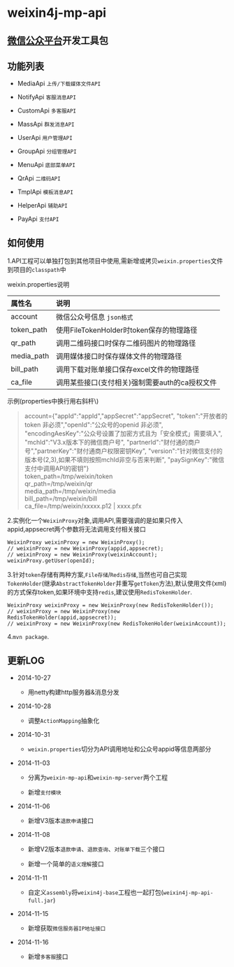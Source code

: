 weixin4j-mp-api
===============

[微信公众平台](http://mp.weixin.qq.com/wiki)开发工具包
----------------------------------------------------

功能列表
-------

* MediaApi `上传/下载媒体文件API`

* NotifyApi `客服消息API`

* CustomApi `多客服API`

* MassApi `群发消息API`

* UserApi `用户管理API`

* GroupApi `分组管理API`

* MenuApi `底部菜单API`

* QrApi `二维码API`

* TmplApi `模板消息API`

* HelperApi `辅助API`

* PayApi `支付API`

如何使用
--------
1.API工程可以单独打包到其他项目中使用,需新增或拷贝`weixin.properties`文件到项目的`classpath`中

weixin.properties说明

| 属性名       |       说明      |
| :---------- | :-------------- |
| account     | 微信公众号信息 `json格式`  |
| token_path  | 使用FileTokenHolder时token保存的物理路径 |
| qr_path     | 调用二维码接口时保存二维码图片的物理路径 |
| media_path  | 调用媒体接口时保存媒体文件的物理路径 |
| bill_path   | 调用下载对账单接口保存excel文件的物理路径 |
| ca_file     | 调用某些接口(支付相关)强制需要auth的ca授权文件 |

示例(properties中换行用右斜杆\\)

> account={"appId":"appId","appSecret":"appSecret",
> "token":"开放者的token 非必须","openId":"公众号的openid 非必须",
> "encodingAesKey":"公众号设置了加密方式且为「安全模式」需要填入",
> "mchId":"V3.x版本下的微信商户号",
> "partnerId":"财付通的商户号","partnerKey":"财付通商户权限密钥Key",
> "version":"针对微信支付的版本号(2,3),如果不填则按照mchId非空与否来判断",
> "paySignKey":"微信支付中调用API的密钥"} <br/>
> token_path=/tmp/weixin/token <br/>
> qr_path=/tmp/weixin/qr <br/>
> media_path=/tmp/weixin/media <br/>
> bill_path=/tmp/weixin/bill <br/>
> ca_file=/tmp/weixin/xxxxx.p12 | xxxx.pfx <br/>

2.实例化一个`WeixinProxy`对象,调用API,需要强调的是如果只传入appid,appsecret两个参数将无法调用支付相关接口

    WeixinProxy weixinProxy = new WeixinProxy();
    // weixinProxy = new WeixinProxy(appid,appsecret);
    // weixinProxy = new WeixinProxy(weixinAccount);
    weixinProxy.getUser(openId);

3.针对`token`存储有两种方案,`File存储`/`Redis存储`,当然也可自己实现`TokenHolder`(继承`AbstractTokenHolder`并重写`getToken`方法),默认使用文件(xml)的方式保存token,如果环境中支持`redis`,建议使用`RedisTokenHolder`.

    WeixinProxy weixinProxy = new WeixinProxy(new RedisTokenHolder());
    // weixinProxy = new WeixinProxy(new RedisTokenHolder(appid,appsecret));
    // weixinProxy = new WeixinProxy(new RedisTokenHolder(weixinAccount));
    
4.`mvn package`.
	
更新LOG
-------
* 2014-10-27

  + 用netty构建http服务器&消息分发

* 2014-10-28
   
  + 调整`ActionMapping`抽象化
   
* 2014-10-31

  + `weixin.properties`切分为API调用地址和公众号appid等信息两部分
   
* 2014-11-03

  + 分离为`weixin-mp-api`和`weixin-mp-server`两个工程
   
  + 新增`支付模块`

* 2014-11-06
 
  + 新增V3版本`退款申请`接口
  
* 2014-11-08
 
  + 新增V2版本`退款申请`、`退款查询`、`对账单下载`三个接口
  
  + 新增一个简单的`语义理解`接口

* 2014-11-11

  + 自定义`assembly`将`weixin4j-base`工程也一起打包(`weixin4j-mp-api-full.jar`)
 
* 2014-11-15

  + 新增获取`微信服务器IP地址接口`
  
* 2014-11-16

  + 新增`多客服`接口
